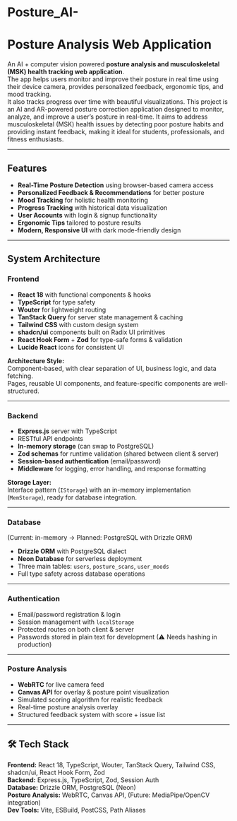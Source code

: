 # Posture_AI-
#  Posture Analysis Web Application

An AI + computer vision powered **posture analysis and musculoskeletal (MSK) health tracking web application**.  
The app helps users monitor and improve their posture in real time using their device camera, provides personalized feedback, ergonomic tips, and mood tracking.  
It also tracks progress over time with beautiful visualizations. This project is an AI and AR-powered posture correction application designed to monitor, analyze, and improve a user’s posture in real-time. It aims to address musculoskeletal (MSK) health issues by detecting poor posture habits and providing instant feedback, making it ideal for students, professionals, and fitness enthusiasts.

---

## Features
- **Real-Time Posture Detection** using browser-based camera access
- **Personalized Feedback & Recommendations** for better posture
- **Mood Tracking** for holistic health monitoring
- **Progress Tracking** with historical data visualization
- **User Accounts** with login & signup functionality
- **Ergonomic Tips** tailored to posture results
- **Modern, Responsive UI** with dark mode-friendly design

---

## System Architecture

### **Frontend**
- **React 18** with functional components & hooks
- **TypeScript** for type safety
- **Wouter** for lightweight routing
- **TanStack Query** for server state management & caching
- **Tailwind CSS** with custom design system
- **shadcn/ui** components built on Radix UI primitives
- **React Hook Form** + **Zod** for type-safe forms & validation
- **Lucide React** icons for consistent UI

**Architecture Style:**  
Component-based, with clear separation of UI, business logic, and data fetching.  
Pages, reusable UI components, and feature-specific components are well-structured.

---

### **Backend**
- **Express.js** server with TypeScript
- RESTful API endpoints
- **In-memory storage** (can swap to PostgreSQL)
- **Zod schemas** for runtime validation (shared between client & server)
- **Session-based authentication** (email/password)
- **Middleware** for logging, error handling, and response formatting

**Storage Layer:**  
Interface pattern (`IStorage`) with an in-memory implementation (`MemStorage`), ready for database integration.

---

### **Database**
(Current: in-memory → Planned: PostgreSQL with Drizzle ORM)
- **Drizzle ORM** with PostgreSQL dialect
- **Neon Database** for serverless deployment
- Three main tables: `users`, `posture_scans`, `user_moods`
- Full type safety across database operations

---

### **Authentication**
- Email/password registration & login
- Session management with `localStorage`
- Protected routes on both client & server
- Passwords stored in plain text for development (⚠ Needs hashing in production)

---

### **Posture Analysis**
- **WebRTC** for live camera feed
- **Canvas API** for overlay & posture point visualization
- Simulated scoring algorithm for realistic feedback
- Real-time posture analysis overlay
- Structured feedback system with score + issue list

---

## 🛠️ Tech Stack

**Frontend:** React 18, TypeScript, Wouter, TanStack Query, Tailwind CSS, shadcn/ui, React Hook Form, Zod  
**Backend:** Express.js, TypeScript, Zod, Session Auth  
**Database:** Drizzle ORM, PostgreSQL (Neon)  
**Posture Analysis:** WebRTC, Canvas API, (Future: MediaPipe/OpenCV integration)  
**Dev Tools:** Vite, ESBuild, PostCSS, Path Aliases
